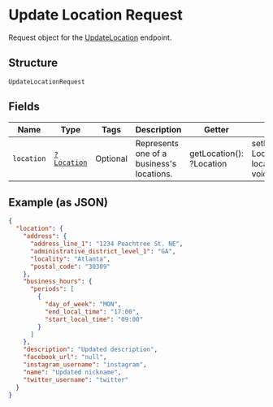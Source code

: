 
# Update Location Request

Request object for the [UpdateLocation](/doc/apis/locations.md#update-location) endpoint.

## Structure

`UpdateLocationRequest`

## Fields

| Name | Type | Tags | Description | Getter | Setter |
|  --- | --- | --- | --- | --- | --- |
| `location` | [`?Location`](/doc/models/location.md) | Optional | Represents one of a business's locations. | getLocation(): ?Location | setLocation(?Location location): void |

## Example (as JSON)

```json
{
  "location": {
    "address": {
      "address_line_1": "1234 Peachtree St. NE",
      "administrative_district_level_1": "GA",
      "locality": "Atlanta",
      "postal_code": "30309"
    },
    "business_hours": {
      "periods": [
        {
          "day_of_week": "MON",
          "end_local_time": "17:00",
          "start_local_time": "09:00"
        }
      ]
    },
    "description": "Updated description",
    "facebook_url": "null",
    "instagram_username": "instagram",
    "name": "Updated nickname",
    "twitter_username": "twitter"
  }
}
```

